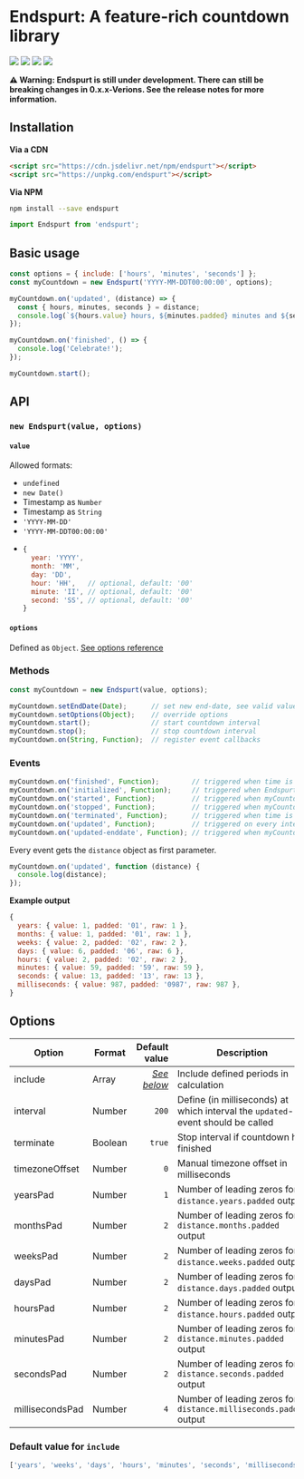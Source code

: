 # Endspurt: A feature-rich countdown library


![](https://img.shields.io/npm/v/endspurt/latest)
![](https://img.shields.io/snyk/vulnerabilities/npm/endspurt)
![](https://github.com/herteleo/endspurt/workflows/Release/badge.svg)
![](https://github.com/herteleo/endspurt/workflows/Lint/badge.svg)


**⚠ Warning: Endspurt is still under development. There can still be breaking changes in 0.x.x-Verions. See the release notes for more information.**


## Installation

**Via a CDN**

```html
<script src="https://cdn.jsdelivr.net/npm/endspurt"></script>
<script src="https://unpkg.com/endspurt"></script>
```

**Via NPM**

```bash
npm install --save endspurt
```

```js
import Endspurt from 'endspurt';
```


## Basic usage

```js
const options = { include: ['hours', 'minutes', 'seconds'] };
const myCountdown = new Endspurt('YYYY-MM-DDT00:00:00', options);

myCountdown.on('updated', (distance) => {
  const { hours, minutes, seconds } = distance;
  console.log(`${hours.value} hours, ${minutes.padded} minutes and ${seconds.padded} seconds remaining.`);
});

myCountdown.on('finished', () => {
  console.log('Celebrate!');
});

myCountdown.start();
```


## API

### `new Endspurt(value, options)`

#### `value`
Allowed formats:
- `undefined`
- `new Date()`
- Timestamp as `Number`
- Timestamp as `String`
- `'YYYY-MM-DD'`
- `'YYYY-MM-DDT00:00:00'`
- ```js
  {
    year: 'YYYY',
    month: 'MM',
    day: 'DD',
    hour: 'HH',   // optional, default: '00'
    minute: 'II', // optional, default: '00'
    second: 'SS', // optional, default: '00'
  }
  ```

#### `options`
Defined as `Object`. [See options reference](#options)


### Methods

```js
const myCountdown = new Endspurt(value, options);

myCountdown.setEndDate(Date);      // set new end-date, see valid value formats above
myCountdown.setOptions(Object);    // override options
myCountdown.start();               // start countdown interval
myCountdown.stop();                // stop countdown interval
myCountdown.on(String, Function);  // register event callbacks
```


### Events

```js
myCountdown.on('finished', Function);        // triggered when time is reached
myCountdown.on('initialized', Function);     // triggered when Endspurt is ready
myCountdown.on('started', Function);         // triggered when myCountdown.start() is called
myCountdown.on('stopped', Function);         // triggered when myCountdown.stop() is called
myCountdown.on('terminated', Function);      // triggered when time is reached and options.terminate is set to true
myCountdown.on('updated', Function);         // triggered on every interval iteration
myCountdown.on('updated-enddate', Function); // triggered when myCountdown.setEndDate() is called
```

Every event gets the `distance` object as first parameter.

```js
myCountdown.on('updated', function (distance) {
  console.log(distance);
});
```

**Example output**
```js
{
  years: { value: 1, padded: '01', raw: 1 },
  months: { value: 1, padded: '01', raw: 1 },
  weeks: { value: 2, padded: '02', raw: 2 },
  days: { value: 6, padded: '06', raw: 6 },
  hours: { value: 2, padded: '02', raw: 2 },
  minutes: { value: 59, padded: '59', raw: 59 },
  seconds: { value: 13, padded: '13', raw: 13 },
  milliseconds: { value: 987, padded: '0987', raw: 987 },
}
```


## Options

| Option          | Format  | Default value                             | Description
|-----------------|---------|------------------------------------------:|------------
| include         | Array   | [*See below*](#default-value-for-include) | Include defined periods in calculation
| interval        | Number  | `200`                                     | Define (in milliseconds) at which interval the `updated`-event should be called
| terminate       | Boolean | `true`                                    | Stop interval if countdown has finished
| timezoneOffset  | Number  | `0`                                       | Manual timezone offset in milliseconds
| yearsPad        | Number  | `1`                                       | Number of leading zeros for `distance.years.padded` output
| monthsPad       | Number  | `2`                                       | Number of leading zeros for `distance.months.padded` output
| weeksPad        | Number  | `2`                                       | Number of leading zeros for `distance.weeks.padded` output
| daysPad         | Number  | `2`                                       | Number of leading zeros for `distance.days.padded` output
| hoursPad        | Number  | `2`                                       | Number of leading zeros for `distance.hours.padded` output
| minutesPad      | Number  | `2`                                       | Number of leading zeros for `distance.minutes.padded` output
| secondsPad      | Number  | `2`                                       | Number of leading zeros for `distance.seconds.padded` output
| millisecondsPad | Number  | `4`                                       | Number of leading zeros for `distance.milliseconds.padded` output

### Default value for `include`
```js
['years', 'weeks', 'days', 'hours', 'minutes', 'seconds', 'milliseconds']
```
